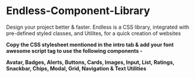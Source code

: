 # Endless-Component-Library

Design your project better & faster. Endless is a CSS library, integrated with pre-defined styled classes, and Utilites, for a quick creation of websites

<b>Copy the CSS stylesheet mentioned in the intro tab & add your font awesome script tag to use the following components - <b>

Avatar,
Badges,
Alerts,
Buttons,
Cards,
Images,
Input,
List,
Ratings,
Snackbar, 
Chips, Modal, Grid, Navigation & Text Utilities
